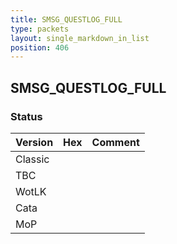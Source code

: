 ```yaml
---
title: SMSG_QUESTLOG_FULL
type: packets
layout: single_markdown_in_list
position: 406
---
```


## SMSG_QUESTLOG_FULL

### Status

Version | Hex | Comment
---------- | ---------- | ---------- 
Classic |  |  
TBC |  |  
WotLK |  |  
Cata |  |  
MoP |  |  